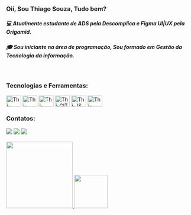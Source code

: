 ### Oii, Sou Thiago Souza, Tudo bem?

##### 💻 Atualmente estudante de ADS pela Descomplica e Figma UI|UX pela Origamid.
##### 🎓 Sou iniciante na área de programação, Sou formado em Gestão da Tecnologia da informação.
 <br>
 
### Tecnologias e Ferramentas:
<div style="display: inline_block">
  <img align="center" alt="Thi-Figma" height="30" width="40" src="https://cdn.jsdelivr.net/gh/devicons/devicon/icons/figma/figma-original.svg">
  <img align="center" alt="Thi-HTML" height="30" width="40" src="https://cdn.jsdelivr.net/gh/devicons/devicon/icons/html5/html5-original.svg">
  <img align="center" alt="Thi-CSS" height="30" width="40" src="https://cdn.jsdelivr.net/gh/devicons/devicon/icons/css3/css3-original.svg">
  <img align="center" alt="Thi-GIT" height="30" width="40" src="https://cdn.jsdelivr.net/gh/devicons/devicon/icons/git/git-original.svg">
  <img align="center" alt="Thi-JS" height="30" width="40" src="https://cdn.jsdelivr.net/gh/devicons/devicon/icons/javascript/javascript-original.svg">
  <img align="center" alt="Thi-REACT" height="30" width="40" src="https://cdn.jsdelivr.net/gh/devicons/devicon/icons/react/react-original.svg">
</div>

### Contatos:
<div> 
    <a href="https://t.me/zanzobr" target="_blank"><img src="https://img.shields.io/badge/Telegram-2CA5E0?style=for-the-badge&logo=telegram&logoColor=white" target="_blank"></a>
   <a href = "mailto:gti.thiago@gmail.com"><img src="https://img.shields.io/badge/-Gmail-%23333?style=for-the-badge&logo=gmail&logoColor=white" target="_blank"></a>
 	<a href="https://twitter.com/Zanzobr" target="_blank"><img src="https://img.shields.io/badge/Twitter-1DA1F2?style=for-the-badge&logo=twitter&logoColor=white" target="_blank"></a>
 </div>
  <br>
  <a href="https://github.com/rafaballerini">
  <img height="180em" src="https://github-readme-stats.vercel.app/api?username=gtithiagosouza&show_icons=true&theme=dracula&include_all_commits=true&count_private=true"/>
  <img height="90em" src="https://github-readme-stats.vercel.app/api/top-langs/?username=gtithiagosouza&layout=compact&langs_count=7&theme=dracula"/>
</div>




